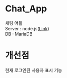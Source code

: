 # Chat_App   
채팅 어플   
Server : node.js([Link](https://github.com/dsjk3172/SocketServer))   
DB : MariaDB

# 개선점   
     
현재 로그인된 사용자 표시 기능   
